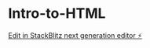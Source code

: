 # Intro-to-HTML

[Edit in StackBlitz next generation editor ⚡️](https://stackblitz.com/~/github.com/mknzg/Intro-to-HTML)